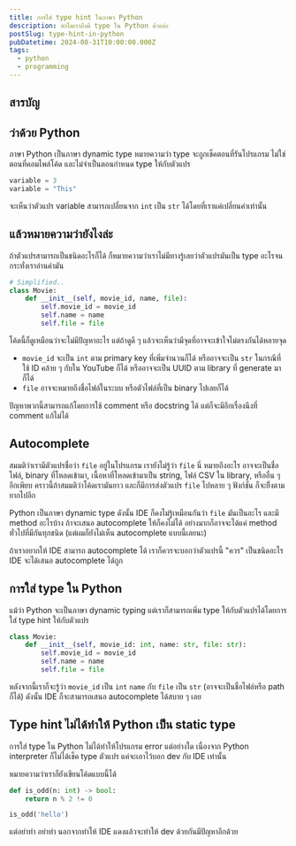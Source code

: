 ```yaml
---
title: การใส่ type hint ในภาษา Python
description: ทำไมเราถึงมี type ใน Python ด้วยล่ะ
postSlug: type-hint-in-python
pubDatetime: 2024-08-31T10:00:00.000Z
tags:
  - python
  - programming
---
```


## สารบัญ

## ว่าด้วย Python

ภาษา Python เป็นภาษา dynamic type หมายความว่า type จะถูกเช็คตอนที่รันโปรแกรม
ไม่ใช่ตอนที่คอมไพล์โค้ด และไม่จำเป็นตอนกำหนด type ให้กับตัวแปร

```python
variable = 3
variable = "This"
```

จะเห็นว่าตัวแปร variable สามารถเปลี่ยนจาก `int` เป็น `str` ได้โดยที่เราแค่เปลี่ยนค่าเท่านั้น

## แล้วหมายความว่ายังไงล่ะ

ถ้าตัวแปรสามารถเป็นชนิดอะไรก็ได้ ก็หมายความว่าเราไม่มีทางรู้เลยว่าตัวแปรมันเป็น type อะไรจนกระทั่งเราอ่านค่ามัน

```python
# Simplified..
class Movie:
    def __init__(self, movie_id, name, file):
        self.movie_id = movie_id
        self.name = name
        self.file = file
```

โค้ดนี้ก็ดูเหมือนว่าจะไม่มีปัญหาอะไร แต่ถ้าดูดี ๆ แล้วจะเห็นว่ามีจุดที่อาจจะเข้าใจไม่ตรงกันได้หลายจุด

- `movie_id` จะเป็น `int` ตาม primary key ที่เพิ่มจำนวนก็ได้ หรืออาจจะเป็น `str` ในกรณีที่ใช้ ID คล้าย ๆ กับใน YouTube ก็ได้ หรืออาจจะเป็น UUID ตาม library ที่ generate มาก็ได้
- `file` อาจจะหมายถึงชื่อไฟล์ในระบบ หรือตัวไฟล์ที่เป็น binary ไปเลยก็ได้

ปัญหาพวกนี้สามารถแก้โดยการใช้ comment หรือ docstring ได้ แต่ก็จะมีอีกเรื่องนึงที่ comment แก้ไม่ได้

## Autocomplete

สมมติว่าเรามีตัวแปรชื่อว่า `file` อยู่ในโปรแกรม เรายังไม่รู้ว่า `file` นี่ หมายถึงอะไร อาจจะเป็นชื่อไฟล์, binary ที่โหลดเข้ามา, เนื้อหาที่โหลดเข้ามาเป็น string, ไฟล์ CSV ใน library, หรืออื่น ๆ อีกเพียบ คราวนี้ถ้าสมมติว่าโค้ดเรามันยาว และก็มีการส่งตัวแปร `file` ไปหลาย ๆ ฟังก์ชั่น ก็จะยิิ่งตามยากไปอีก

Python เป็นภาษา dynamic type ดังนั้น IDE ก็คงไม่รู้เหมือนกันว่า `file` มันเป็นอะไร และมี method อะไรบ้าง ถ้าจะเสนอ autocomplete ให้ก็คงไม่ได้ อย่างมากก็อาจจะได้แค่ method ทั่วไปที่มีกันทุกชนิด (แต่ผมก็ยังไม่เห็น autocomplete แบบนี้เลยนะ)

ถ้าเราอยากให้ IDE สามารถ autocomplete ได้ เราก็ควรจะบอกว่าตัวแปรนี้ "ควร" เป็นชนิดอะไร IDE จะได้เสนอ autocomplete ได้ถูก

## การใส่ type ใน Python

แม้ว่า Python จะเป็นภาษา dynamic typing แต่เราก็สามารถเพิ่ม type ให้กับตัวแปรได้โดยการใส่ type hint ให้กับตัวแปร

```python
class Movie:
    def __init__(self, movie_id: int, name: str, file: str):
        self.movie_id = movie_id
        self.name = name
        self.file = file
```

หลังจากนี้เราก็จะรู้ว่า `movie_id` เป็น `int` `name` กับ `file` เป็น `str` (อาจจะเป็นชื่อไฟล์หรือ path ก็ได้) ดังนั้น IDE ก็จะสามารถเสนอ autocomplete ได้สบาย ๆ เลย

## Type hint ไม่ได้ทำให้ Python เป็น static type

การใส่ type ใน Python ไม่ได้ทำให้โปรแกรม error แต่อย่างใด เนื่องจาก Python interpreter ก็ไม่ได้เช็ค type ตัวแปร แค่จะเอาไว้บอก dev กับ IDE เท่านั้น

หมายความว่าเราก็ยังเขียนโค้ดแบบนี้ได้

```python
def is_odd(n: int) -> bool:
    return n % 2 != 0

is_odd('hello')
```

แต่อย่าทำ อย่าทำ นอกจากทำให้ IDE แดงแล้วจะทำให้ dev ด้วยกันมีปัญหาอีกด้วย
